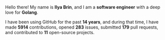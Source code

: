 Hello there! My name is **Ilya Brin**, and I am a **software engineer** with a deep love for **Golang**.

I have been using GitHub for the past **14 years**, and during that time, I have made **5914** contributions, opened **283** issues, submitted **179** pull requests, and contributed to **11** open-source projects.

